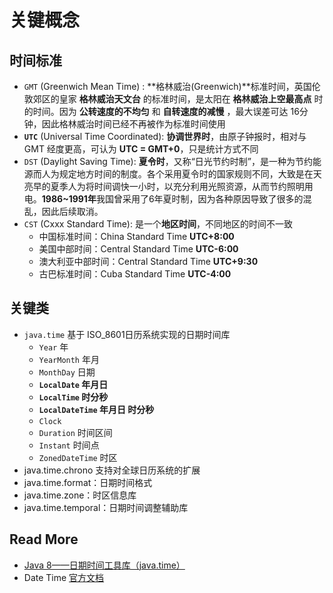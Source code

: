 # 关键概念

> 

## 时间标准

- `GMT` (Greenwich Mean Time) : **格林威治(Greenwich)**标准时间，英国伦敦郊区的皇家 **格林威治天文台** 的标准时间，是太阳在 **格林威治上空最高点** 时的时间。因为 **公转速度的不均匀** 和 **自转速度的减慢** ，最大误差可达 16分钟，因此格林威治时间已经不再被作为标准时间使用
- **`UTC`** (Universal Time Coordinated): **协调世界时**，由原子钟报时，相对与 GMT 经度更高，可认为 **UTC = GMT+0**，只是统计方式不同
- `DST` (Daylight Saving Time): **夏令时**，又称“日光节约时制”，是一种为节约能源而人为规定地方时间的制度。各个采用夏令时的国家规则不同，大致是在天亮早的夏季人为将时间调快一小时，以充分利用光照资源，从而节约照明用电。**1986~1991年**我国曾采用了6年夏时制，因为各种原因导致了很多的混乱，因此后续取消。
- `CST` (Cxxx Standard Time): 是一个**地区时间**，不同地区的时间不一致
  - 中国标准时间：China Standard Time **UTC+8:00**
  - 美国中部时间：Central Standard Time **UTC-6:00**
  - 澳大利亚中部时间：Central Standard Time **UTC+9:30**
  - 古巴标准时间：Cuba Standard Time **UTC-4:00**

## 关键类

- `java.time` 基于 ISO_8601日历系统实现的日期时间库
  - `Year` 年
  - `YearMonth` 年月
  - `MonthDay` 日期
  - **`LocalDate` 年月日**
  - **`LocalTime` 时分秒**
  - **`LocalDateTime` 年月日 时分秒**
  - `Clock` 
  - `Duration` 时间区间
  - `Instant` 时间点
  - `ZonedDateTime` 时区
- java.time.chrono 支持对全球日历系统的扩展
- java.time.format：日期时间格式
- java.time.zone：时区信息库
- java.time.temporal：日期时间调整辅助库

## Read More

- [Java 8——日期时间工具库（java.time）](https://www.cnblogs.com/lxyit/p/9442135.html)
- Date Time [官方文档](https://docs.oracle.com/javase/tutorial/datetime/iso/index.html)